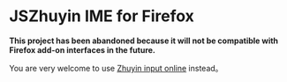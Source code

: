 # JSZhuyin IME for Firefox

**This project has been abandoned because it will not be compatible with Firefox add-on interfaces in the future.**

You are very welcome to use [Zhuyin input online](https://timdream.org/jszhuyin/) instead。
